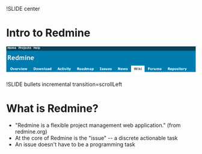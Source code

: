 !SLIDE center
# Intro to Redmine
![Redmine Screenshot](redmine.png)

!SLIDE bullets incremental transition=scrollLeft
# What is Redmine? #

* "Redmine is a flexible project management web application." (from redmine.org)
* At the core of Redmine is the "issue" -- a discrete actionable task
* An issue doesn't have to be a programming task